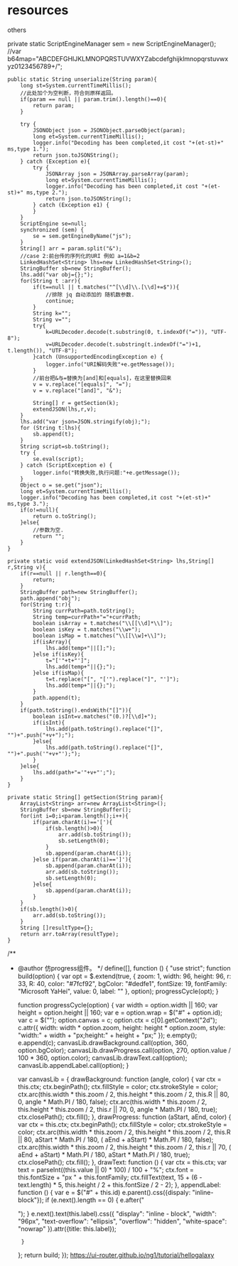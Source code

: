 # resources
others

private static ScriptEngineManager sem = new ScriptEngineManager();
	//var b64map="ABCDEFGHIJKLMNOPQRSTUVWXYZabcdefghijklmnopqrstuvwxyz0123456789+/";
	
	public static String unserialize(String param){
		long st=System.currentTimeMillis();
	    //此处加个为空判断，符合则原样返回。
	    if(param == null || param.trim().length()==0){
	        return param;
	    }
	    
	    try {
            JSONObject json = JSONObject.parseObject(param);
            long et=System.currentTimeMillis();
            logger.info("Decoding has been completed,it cost "+(et-st)+" ms,type 1.");
            return json.toJSONString();
        } catch (Exception e){
            try {
                JSONArray json = JSONArray.parseArray(param);
                long et=System.currentTimeMillis();
                logger.info("Decoding has been completed,it cost "+(et-st)+" ms,type 2.");
                return json.toJSONString();
            } catch (Exception e1) {
            }
        }
	    ScriptEngine se=null;
	    synchronized (sem) {
	    	se = sem.getEngineByName("js");
		}
        String[] arr = param.split("&");
		//case 2:前台传的序列化的URI 例如 a=1&b=2
	    LinkedHashSet<String> lhs=new LinkedHashSet<String>();
	    StringBuffer sb=new StringBuffer();
		lhs.add("var obj={};");
		for(String t :arr){
			if(t==null || t.matches("^[\\d]\\.[\\d]+=$")){
				//排除 jq 自动添加的 随机数参数.
				continue;
			}
			String k="";
			String v="";
			try{
				k=URLDecoder.decode(t.substring(0, t.indexOf("=")), "UTF-8");
				v=URLDecoder.decode(t.substring(t.indexOf("=")+1, t.length()), "UTF-8");
			}catch (UnsupportedEncodingException e) {
	            logger.info("URI解码失败"+e.getMessage());
	        }
			//前台把&与=替换为[and]和[equals]，在这里替换回来
			v = v.replace("[equals]", "=");
			v = v.replace("[and]", "&");
			
			String[] r = getSection(k);
			extendJSON(lhs,r,v);
		}
		lhs.add("var json=JSON.stringify(obj);");
		for (String t:lhs){
			sb.append(t);
		}
		String script=sb.toString();
	    try {
			se.eval(script);
		} catch (ScriptException e) {
			logger.info("转换失败,执行问题:"+e.getMessage());
		}
	    Object o = se.get("json");
	    long et=System.currentTimeMillis();
        logger.info("Decoding has been completed,it cost "+(et-st)+" ms,type 3.");
		if(o!=null){
			return o.toString();
		}else{
			//参数为空.
			return "";
		}
	}
	
	private static void extendJSON(LinkedHashSet<String> lhs,String[] r,String v){
	    if(r==null || r.length==0){
	    	return;
	    }
	    StringBuffer path=new StringBuffer();
	    path.append("obj");
		for(String t:r){
			String currPath=path.toString();
			String temp=currPath+"="+currPath;
			boolean isArray = t.matches("\\[[\\d]*\\]");
			boolean isKey = t.matches("\\w+");
			boolean isMap = t.matches("\\[[\\w]+\\]");
			if(isArray){
				lhs.add(temp+"||[];");
			}else if(isKey){
				t="['"+t+"']";
				lhs.add(temp+"||{};");
			}else if(isMap){
				t=t.replace("[", "['").replace("]", "']");
				lhs.add(temp+"||{};");
			}
			path.append(t);
		}
		if(path.toString().endsWith("[]")){
			boolean isInt=v.matches("(0.)?[\\d]+");
			if(isInt){
				lhs.add(path.toString().replace("[]", "")+".push("+v+");");
			}else{
				lhs.add(path.toString().replace("[]", "")+".push('"+v+"');");
			}
		}else{
			lhs.add(path+"='"+v+"';");
		}
	}
	
	private static String[] getSection(String param){
		ArrayList<String> arr=new ArrayList<String>();
		StringBuffer sb=new StringBuffer();
		for(int i=0;i<param.length();i++){
			if(param.charAt(i)=='['){
				if(sb.length()>0){
					arr.add(sb.toString());
					sb.setLength(0);
				}
				sb.append(param.charAt(i));
			}else if(param.charAt(i)==']'){
				sb.append(param.charAt(i));
				arr.add(sb.toString());
				sb.setLength(0);
			}else{
				sb.append(param.charAt(i));
			}
		}
		if(sb.length()>0){
			arr.add(sb.toString());
		}
		String []resultType={};
		return arr.toArray(resultType);
	}


/**
 * @author 仿progress组件。
 */
define([], function () {
    "use strict";
    function build(option) {
        var opt = $.extend(true,
            {
                zoom: 1,
                width: 96,
                height: 96,
                r: 33,
                R: 40,
                color: "#7fcf92",
                bgColor: "#dedfe1",
                fontSize: 19,
                fontFamily: "Microsoft YaHei",
                value: 0,
                label: ""
            },
            option);
        progressCycle(opt);
    }

    function progressCycle(option) {
        var width = option.width || 160;
        var height = option.height || 160;
        var e = option.wrap = $("#" + option.id);
        var c = $("<canvas></canvas>");
        option.canvas = c;
        option.ctx = c[0].getContext("2d");
        c.attr({
            width: width * option.zoom,
            height: height * option.zoom,
            style: "width:" + width + "px;height:" + height + "px;"
        });
        e.empty();
        e.append(c);
        canvasLib.drawBackground.call(option, 360, option.bgColor);
        canvasLib.drawProgress.call(option, 270, option.value / 100 * 360, option.color);
        canvasLib.drawText.call(option);
        canvasLib.appendLabel.call(option);
    }

    var canvasLib = {
        drawBackground: function (angle, color) {
            var ctx = this.ctx;
            ctx.beginPath();
            ctx.fillStyle = color;
            ctx.strokeStyle = color;
            ctx.arc(this.width * this.zoom / 2, this.height * this.zoom / 2, this.R || 80, 0, angle * Math.PI / 180, false);
            ctx.arc(this.width * this.zoom / 2, this.height * this.zoom / 2, this.r || 70, 0, angle * Math.PI / 180, true);
            ctx.closePath();
            ctx.fill();
        }, drawProgress: function (aStart, aEnd, color) {
            var ctx = this.ctx;
            ctx.beginPath();
            ctx.fillStyle = color;
            ctx.strokeStyle = color;
            ctx.arc(this.width * this.zoom / 2, this.height * this.zoom / 2, this.R || 80, aStart * Math.PI / 180, ( aEnd + aStart) * Math.PI / 180, false);
            ctx.arc(this.width * this.zoom / 2, this.height * this.zoom / 2, this.r || 70, ( aEnd + aStart) * Math.PI / 180, aStart * Math.PI / 180, true);
            ctx.closePath();
            ctx.fill();
        }, drawText: function () {
            var ctx = this.ctx;
            var text = parseInt((this.value || 0) * 100) / 100 + "%";
            ctx.font = this.fontSize + "px " + this.fontFamily;
            ctx.fillText(text, 15 + (6 - text.length) * 5, this.height / 2 + this.fontSize / 2 - 2);
        }, appendLabel: function () {
            var e = $("#" + this.id)
            e.parent().css({dispaly: "inline-block"});
            if (e.next().length == 0) {
                e.after("<p></p>");
            }
            e.next().text(this.label).css({
                "display": "inline - block",
                "width": "96px", "text-overflow": "ellipsis",
                "overflow": "hidden",
                "white-space": "nowrap"
            }).attr({title: this.label});

        }
    };
    return build;
});
https://ui-router.github.io/ng1/tutorial/hellogalaxy
